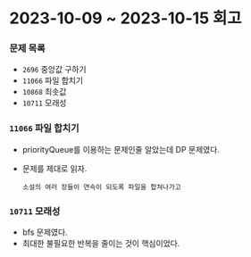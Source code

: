 # 2023-10-09 ~ 2023-10-15 회고

### 문제 목록

- `2696` 중앙값 구하기
- `11066` 파일 합치기
- `10868` 최솟값
- `10711` 모래성

### `11066` 파일 합치기

- priorityQueue를 이용하는 문제인줄 알았는데 DP 문제였다.
- 문제를 제대로 읽자.

  ```
  소설의 여러 장들이 연속이 되도록 파일을 합쳐나가고
  ```

### `10711` 모래성

- bfs 문제였다.
- 최대한 불필요한 반복을 줄이는 것이 핵심이었다.
